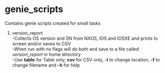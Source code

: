 # genie_scripts
Contains genie scripts created for small tasks

1. version_report<br/>
-Collects OS version and SN from NXOS, IOS and IOSXE and prints to screen and/or saves to CSV<br/>
-When run with no flags will do both and save to a file called *version_report* in home directory<br/>
-Use **table** for Table only, **csv** for CSV only, **-l** to change location, **-f** to change filename and **-h** for help
